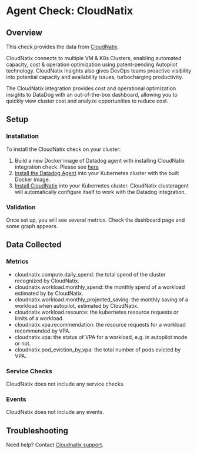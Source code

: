# Agent Check: CloudNatix

## Overview

This check provides the data from [CloudNatix][1].

CloudNatix connects to multiple VM & K8s Clusters, enabling automated capacity, cost & operation optimization using patent-pending Autopilot technology. CloudNatix Insights also gives DevOps teams proactive visibility into potential capacity and availability issues, turbocharging productivity.

The CloudNatix integration provides cost and operational optimization insights to DataDog with an out-of-the-box dashboard, allowing you to quickly view cluster cost and analyze opportunities to reduce cost.

## Setup

### Installation

To install the CloudNatix check on your cluster:

1. Build a new Docker image of Datadog agent with installing CloudNatix integration check.
   Please see [here](https://docs.datadoghq.com/agent/guide/use-community-integrations/?tab=docker)
2. [Install the Datadog Agent][3] into your Kubernetes cluster with the built Docker image.
3. [Install CloudNatix][2] into your Kubernetes cluster. CloudNatix clusteragent will
   automatically configure itself to work with the Datadog integration.

### Validation

Once set up, you will see several metrics.  Check the dashboard page
and some graph appears.

## Data Collected

### Metrics

- cloudnatix.compute.daily_spend: the total spend of the cluster recognized by CloudNatix.
- cloudnatix.workload.monthly_spend: the monthly spend of a workload estimated by by CloudNatix.
- cloudnatix.workload.monthly_projected_saving: the monthly saving of a workload
  when autopilot, estimated by CloudNatix.
- cloudnatix.workload.resource: the kubernetes resource requests or limits of a workload.
- cloudnatix.vpa.recommendation: the resource requests for a workload recommended by VPA.
- cloudnatix.vpa: the status of VPA for a workload, e.g. in autopilot mode or not.
- cloudnatix.pod_eviction_by_vpa: the total number of pods evicted by VPA.

### Service Checks

CloudNatix does not include any service checks.

### Events

CloudNatix does not include any events.

## Troubleshooting

Need help? Contact [Cloudnatix support][4].

[1]: https://cloudnatix.com/
[2]: https://docs.cloudnatix.com/docs/tutorial
[3]: https://app.datadoghq.com/account/settings#agent/kubernetes
[4]: support@cloudnatix.com
